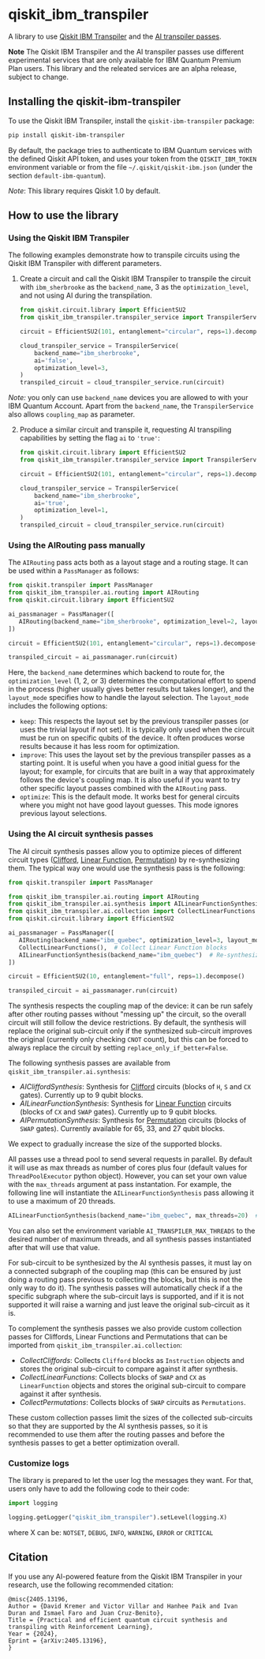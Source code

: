 # qiskit_ibm_transpiler

A library to use [Qiskit IBM Transpiler](https://docs.quantum.ibm.com/transpile/qiskit-ibm-transpiler) and the [AI transpiler passes](https://docs.quantum.ibm.com/transpile/ai-transpiler-passes).

**Note** The Qiskit IBM Transpiler and the AI transpiler passes use different experimental services that are only available for IBM Quantum Premium Plan users. This library and the releated services are an alpha release, subject to change.

## Installing the qiskit-ibm-transpiler

To use the Qiskit IBM Transpiler, install the `qiskit-ibm-transpiler` package:

```sh
pip install qiskit-ibm-transpiler
```

By default, the package tries to authenticate to IBM Quantum services with the defined Qiskit API token, and uses your token from the `QISKIT_IBM_TOKEN` environment variable or from the file `~/.qiskit/qiskit-ibm.json` (under the section `default-ibm-quantum`).

_Note_: This library requires Qiskit 1.0 by default.

## How to use the library

### Using the Qiskit IBM Transpiler

The following examples demonstrate how to transpile circuits using the Qiskit IBM Transpiler with different parameters.

1. Create a circuit and call the Qiskit IBM Transpiler to transpile the circuit with `ibm_sherbrooke` as the `backend_name`, 3 as the `optimization_level`, and not using AI during the transpilation.

   ```python
   from qiskit.circuit.library import EfficientSU2
   from qiskit_ibm_transpiler.transpiler_service import TranspilerService

   circuit = EfficientSU2(101, entanglement="circular", reps=1).decompose()

   cloud_transpiler_service = TranspilerService(
       backend_name="ibm_sherbrooke",
       ai='false',
       optimization_level=3,
   )
   transpiled_circuit = cloud_transpiler_service.run(circuit)
   ```

_Note:_ you only can use `backend_name` devices you are allowed to with your IBM Quantum Account. Apart from the `backend_name`, the `TranspilerService` also allows `coupling_map` as parameter.

2. Produce a similar circuit and transpile it, requesting AI transpiling capabilities by setting the flag `ai` to `'true'`:

   ```python
   from qiskit.circuit.library import EfficientSU2
   from qiskit_ibm_transpiler.transpiler_service import TranspilerService

   circuit = EfficientSU2(101, entanglement="circular", reps=1).decompose()

   cloud_transpiler_service = TranspilerService(
       backend_name="ibm_sherbrooke",
       ai='true',
       optimization_level=1,
   )
   transpiled_circuit = cloud_transpiler_service.run(circuit)
   ```

### Using the AIRouting pass manually

The `AIRouting` pass acts both as a layout stage and a routing stage. It can be used within a `PassManager` as follows:

```python
from qiskit.transpiler import PassManager
from qiskit_ibm_transpiler.ai.routing import AIRouting
from qiskit.circuit.library import EfficientSU2

ai_passmanager = PassManager([
   AIRouting(backend_name="ibm_sherbrooke", optimization_level=2, layout_mode="optimize")
])

circuit = EfficientSU2(101, entanglement="circular", reps=1).decompose()

transpiled_circuit = ai_passmanager.run(circuit)
```

Here, the `backend_name` determines which backend to route for, the `optimization_level` (1, 2, or 3) determines the computational effort to spend in the process (higher usually gives better results but takes longer), and the `layout_mode` specifies how to handle the layout selection.
The `layout_mode` includes the following options:

- `keep`: This respects the layout set by the previous transpiler passes (or uses the trivial layout if not set). It is typically only used when the circuit must be run on specific qubits of the device. It often produces worse results because it has less room for optimization.
- `improve`: This uses the layout set by the previous transpiler passes as a starting point. It is useful when you have a good initial guess for the layout; for example, for circuits that are built in a way that approximately follows the device's coupling map. It is also useful if you want to try other specific layout passes combined with the `AIRouting` pass.
- `optimize`: This is the default mode. It works best for general circuits where you might not have good layout guesses. This mode ignores previous layout selections.

### Using the AI circuit synthesis passes

The AI circuit synthesis passes allow you to optimize pieces of different circuit types ([Clifford](https://docs.quantum.ibm.com/api/qiskit/qiskit.quantum_info.Clifford), [Linear Function](https://docs.quantum.ibm.com/api/qiskit/qiskit.circuit.library.LinearFunction), [Permutation](https://docs.quantum.ibm.com/api/qiskit/qiskit.circuit.library.Permutation#permutation)) by re-synthesizing them. The typical way one would use the synthesis pass is the following:

```python
from qiskit.transpiler import PassManager

from qiskit_ibm_transpiler.ai.routing import AIRouting
from qiskit_ibm_transpiler.ai.synthesis import AILinearFunctionSynthesis
from qiskit_ibm_transpiler.ai.collection import CollectLinearFunctions
from qiskit.circuit.library import EfficientSU2

ai_passmanager = PassManager([
   AIRouting(backend_name="ibm_quebec", optimization_level=3, layout_mode="optimize"),  # Route circuit
   CollectLinearFunctions(),  # Collect Linear Function blocks
   AILinearFunctionSynthesis(backend_name="ibm_quebec")  # Re-synthesize Linear Function blocks
])

circuit = EfficientSU2(10, entanglement="full", reps=1).decompose()

transpiled_circuit = ai_passmanager.run(circuit)
```

The synthesis respects the coupling map of the device: it can be run safely after other routing passes without "messing up" the circuit, so the overall circuit will still follow the device restrictions. By default, the synthesis will replace the original sub-circuit only if the synthesized sub-circuit improves the original (currently only checking `CNOT` count), but this can be forced to always replace the circuit by setting `replace_only_if_better=False`.

The following synthesis passes are available from `qiskit_ibm_transpiler.ai.synthesis`:

- _AICliffordSynthesis_: Synthesis for [Clifford](https://docs.quantum.ibm.com/api/qiskit/qiskit.quantum_info.Clifford) circuits (blocks of `H`, `S` and `CX` gates). Currently up to 9 qubit blocks.
- _AILinearFunctionSynthesis_: Synthesis for [Linear Function](https://docs.quantum.ibm.com/api/qiskit/qiskit.circuit.library.LinearFunction) circuits (blocks of `CX` and `SWAP` gates). Currently up to 9 qubit blocks.
- _AIPermutationSynthesis_: Synthesis for [Permutation](https://docs.quantum.ibm.com/api/qiskit/qiskit.circuit.library.Permutation#permutation) circuits (blocks of `SWAP` gates). Currently available for 65, 33, and 27 qubit blocks.

We expect to gradually increase the size of the supported blocks.

All passes use a thread pool to send several requests in parallel. By default it will use as max threads as number of cores plus four (default values for `ThreadPoolExecutor` python object). However, you can set your own value with the `max_threads` argument at pass instantation. For example, the following line will instantiate the `AILinearFunctionSynthesis` pass allowing it to use a maximum of 20 threads.

```python
AILinearFunctionSynthesis(backend_name="ibm_quebec", max_threads=20)  # Re-synthesize Linear Function blocks using 20 threads max
```

You can also set the environment variable `AI_TRANSPILER_MAX_THREADS` to the desired number of maximum threads, and all synthesis passes instantiated after that will use that value.

For sub-circuit to be synthesized by the AI synthesis passes, it must lay on a connected subgraph of the coupling map (this can be ensured by just doing a routing pass previous to collecting the blocks, but this is not the only way to do it). The synthesis passes will automatically check if a the specific subgraph where the sub-circuit lays is supported, and if it is not supported it will raise a warning and just leave the original sub-circuit as it is.

To complement the synthesis passes we also provide custom collection passes for Cliffords, Linear Functions and Permutations that can be imported from `qiskit_ibm_transpiler.ai.collection`:

- _CollectCliffords_: Collects `Clifford` blocks as `Instruction` objects and stores the original sub-circuit to compare against it after synthesis.
- _CollectLinearFunctions_: Collects blocks of `SWAP` and `CX` as `LinearFunction` objects and stores the original sub-circuit to compare against it after synthesis.
- _CollectPermutations_: Collects blocks of `SWAP` circuits as `Permutations`.

These custom collection passes limit the sizes of the collected sub-circuits so that they are supported by the AI synthesis passes, so it is recommended to use them after the routing passes and before the synthesis passes to get a better optimization overall.

### Customize logs

The library is prepared to let the user log the messages they want. For that, users only have to add the following code to their code:

```python
import logging

logging.getLogger("qiskit_ibm_transpiler").setLevel(logging.X)
```

where X can be: `NOTSET`, `DEBUG`, `INFO`, `WARNING`, `ERROR` or `CRITICAL`

## Citation

If you use any AI-powered feature from the Qiskit IBM Transpiler in your research, use the following recommended citation:

```
@misc{2405.13196,
Author = {David Kremer and Victor Villar and Hanhee Paik and Ivan Duran and Ismael Faro and Juan Cruz-Benito},
Title = {Practical and efficient quantum circuit synthesis and transpiling with Reinforcement Learning},
Year = {2024},
Eprint = {arXiv:2405.13196},
}
```

